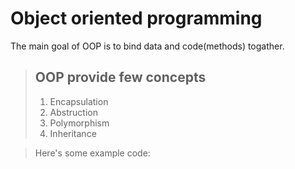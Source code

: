 # Object oriented programming

The main goal of OOP is to bind data and code(methods) togather.

> ## OOP provide few concepts
> 
> 1.   Encapsulation
> 2.   Abstruction
> 3.   Polymorphism
> 4.   Inheritance

> Here's some example code:

